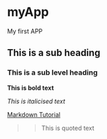 # myApp

My  first APP

## This is a sub heading

### This is a sub level heading

**This is bold text**

_This is italicised text_

[Markdown Tutorial](https://opensource.com/article/19/9/introduction-markdown)

> > This is quoted text
